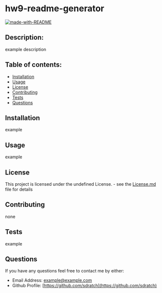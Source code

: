 # hw9-readme-generator
[![made-with-README](https://img.shields.io/badge/Made%20With-README%20Generator-blue)](https://www.github.com/sdratch/HW9-Readme-Generator)

## Description:
   example description

## Table of contents:
  * [Installation](https://github.com/sdratch/hw9-readme-generator#Installation)
  * [Usage](https://github.com/sdratch/hw9-readme-generator#Usage)
  * [License](https://github.com/sdratch/hw9-readme-generator#license)
  * [Contributing](https://github.com/sdratch/hw9-readme-generator#Contributing)
  * [Tests](https://github.com/sdratch/hw9-readme-generator#Tests)
  * [Questions](https://github.com/sdratch/hw9-readme-generator#Questions)

## Installation
  example

## Usage
  example

## License
  This project is licensed under the undefined License. - see the [License.md](https://github.com/sdratch/hw9-readme-generator/blob/master/LICENSE.md) file for details

## Contributing
  none
## Tests
  example

## Questions
  If you have any questions feel free to contact me by either:
  * Email Address: [example@example.com](example@example.com)
  * Github Profile: [https://github.com/sdratch](https://github.com/sdratch)
